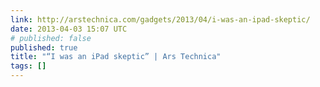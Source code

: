 ```yaml
---
link: http://arstechnica.com/gadgets/2013/04/i-was-an-ipad-skeptic/
date: 2013-04-03 15:07 UTC
# published: false
published: true
title: "“I was an iPad skeptic” | Ars Technica"
tags: []
---
```



